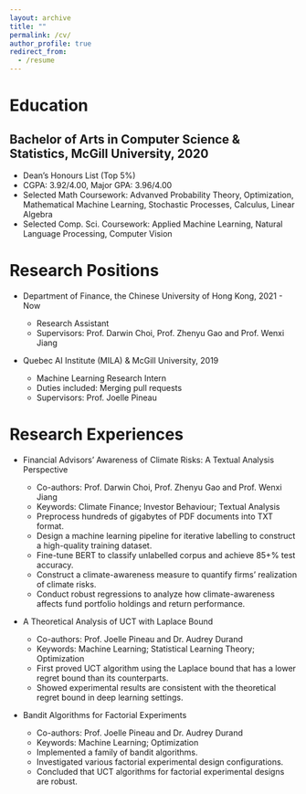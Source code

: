 ```yaml
---
layout: archive
title: ""
permalink: /cv/
author_profile: true
redirect_from:
  - /resume
---
```


<!-- {% include base_path %} -->

<!-- Education
====== -->
# Education
## Bachelor of Arts in Computer Science & Statistics, McGill University, 2020
  * Dean’s Honours List (Top 5%)
  * CGPA: 3.92/4.00, Major GPA: 3.96/4.00
  * Selected Math Coursework: Advanved Probability Theory, Optimization, Mathematical Machine Learning, Stochastic Processes, Calculus, Linear Algebra
  * Selected Comp. Sci. Coursework: Applied Machine Learning, Natural Language Processing, Computer Vision

Research Positions
======
* Department of Finance, the Chinese University of Hong Kong, 2021 - Now
  * Research Assistant 
  * Supervisors: Prof. Darwin Choi, Prof. Zhenyu Gao and Prof. Wenxi Jiang


* Quebec AI Institute (MILA) & McGill University, 2019
  * Machine Learning Research Intern
  * Duties included: Merging pull requests
  * Supervisors: Prof. Joelle Pineau


Research Experiences
======
* Financial Advisors’ Awareness of Climate Risks: A Textual Analysis Perspective
  * Co-authors: Prof. Darwin Choi, Prof. Zhenyu Gao and Prof. Wenxi Jiang
  * Keywords: Climate Finance; Investor Behaviour; Textual Analysis
  * Preprocess hundreds of gigabytes of PDF documents into TXT format.
  * Design a machine learning pipeline for iterative labelling to construct a high-quality training dataset.
  * Fine-tune BERT to classify unlabelled corpus and achieve 85+% test accuracy.
  * Construct a climate-awareness measure to quantify firms’ realization of climate risks.
  * Conduct robust regressions to analyze how climate-awareness affects fund portfolio holdings and return performance.

* A Theoretical Analysis of UCT with Laplace Bound
  * Co-authors: Prof. Joelle Pineau and Dr. Audrey Durand
  * Keywords: Machine Learning; Statistical Learning Theory; Optimization
  * First proved UCT algorithm using the Laplace bound that has a lower regret bound than its counterparts.
  * Showed experimental results are consistent with the theoretical regret bound in deep learning settings.

* Bandit Algorithms for Factorial Experiments
  * Co-authors: Prof. Joelle Pineau and Dr. Audrey Durand
  * Keywords: Machine Learning; Optimization
  * Implemented a family of bandit algorithms.
  * Investigated various factorial experimental design configurations.
  * Concluded that UCT algorithms for factorial experimental designs are robust.

<!--

Skills
======
* Skill 1
* Skill 2
  * Sub-skill 2.1
  * Sub-skill 2.2
  * Sub-skill 2.3
* Skill 3

Publications
======
  <ul>{% for post in site.publications %}
    {% include archive-single-cv.html %}
  {% endfor %}</ul>
  
Talks
======
  <ul>{% for post in site.talks %}
    {% include archive-single-talk-cv.html %}
  {% endfor %}</ul>
  
Teaching
======
  <ul>{% for post in site.teaching %}
    {% include archive-single-cv.html %}
  {% endfor %}</ul>
  
Service and leadership
======
* Currently signed in to 43 different slack teams
-->
